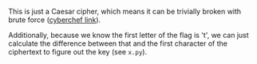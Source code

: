This is just a Caesar cipher, which means it can be trivially broken with brute force ([cyberchef link](https://gchq.github.io/CyberChef/#recipe=ROT13_Brute_Force(true,true,false,100,0,true,'tctf')&input=anNqdntyeXdfZGtjcnVoaV9jdXFkaV95al94cWlfamVfcnVfaXVza2h1X2h5d3hqP30)).

Additionally, because we know the first letter of the flag is 't', we can just calculate the difference between that and the first character of the ciphertext to figure out the key (see `x.py`).
